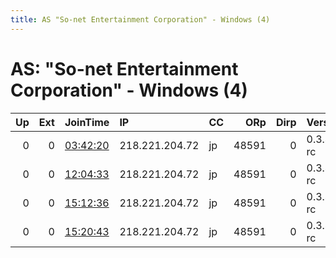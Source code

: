 ```yaml
---
title: AS "So-net Entertainment Corporation" - Windows (4)
---
```


# AS: "So-net Entertainment Corporation" - Windows (4)

|   Up |   Ext | JoinTime                                                                                            | IP             | CC   |   ORp |   Dirp | Version    | Contact   | Nickname   |   eFamMembers |
|-----:|------:|:----------------------------------------------------------------------------------------------------|:---------------|:-----|------:|-------:|:-----------|:----------|:-----------|--------------:|
|    0 |     0 | [03:42:20](https://metrics.torproject.org/rs.html#details/FC33375D723FD029579690B7B5ECB6F831581BFA) | 218.221.204.72 | jp   | 48591 |      0 | 0.3.4.7-rc | None      | default    |             1 |
|    0 |     0 | [12:04:33](https://metrics.torproject.org/rs.html#details/4626B0C985A7DA22836E7E1911250E05562B9D56) | 218.221.204.72 | jp   | 48591 |      0 | 0.3.4.7-rc | None      | default    |             1 |
|    0 |     0 | [15:12:36](https://metrics.torproject.org/rs.html#details/D89BEAE3E426188D8F177DF86BD47C733AE446B0) | 218.221.204.72 | jp   | 48591 |      0 | 0.3.4.7-rc | None      | default    |             1 |
|    0 |     0 | [15:20:43](https://metrics.torproject.org/rs.html#details/9674C93C5B838DE0C82576D0F15AB3F4BB4A0C44) | 218.221.204.72 | jp   | 48591 |      0 | 0.3.4.7-rc | None      | default    |             1 |
